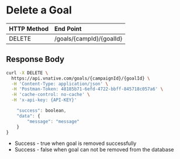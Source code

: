 # Delete a Goal

| HTTP Method | End Point |
| :--- | :--- |
| DELETE | /goals/{campId}/{goalId} |

## Response Body

```bash
curl -X DELETE \
  https://api.vnative.com/goals/{campaignId}/{goalId} \
  -H 'Content-Type: application/json' \
  -H 'Postman-Token: 48185b71-6efd-4722-bbff-845718c057a6' \
  -H 'cache-control: no-cache' \
  -H 'x-api-key: {API-KEY}'
```

```javascript
    "success": boolean,
    "data": {
        "message": "message"
    }
}
```

* Success - true when goal is removed successfully
* Success - false when goal can not be removed from the database

